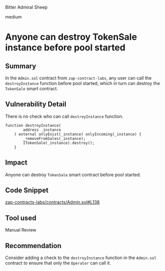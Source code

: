 Bitter Admiral Sheep

medium

# Anyone can destroy TokenSale instance before pool started

## Summary
In the `Admin.sol` contract from `zap-contract-labs`, any user can call the `destroyInstance` function before pool started, which in turn can destroy the `TokenSale` smart contract.

## Vulnerability Detail
There is no check who can call `destroyInstance` function.
```solidity
function destroyInstance(
        address _instance
    ) external onlyExist(_instance) onlyIncoming(_instance) {
        _removeFromSales(_instance);
        ITokenSale(_instance).destroy();
    }
```

## Impact
Anyone can destroy `TokenSale` smart contract before pool started.

## Code Snippet
[zap-contracts-labs/contracts/Admin.sol#L138](https://github.com/sherlock-audit/2024-03-zap-protocol/blob/main/zap-contracts-labs/contracts/Admin.sol#L138)

## Tool used

Manual Review

## Recommendation

Consider adding a check to the `destroyInstance` function in the `Admin.sol` contract to ensure that only the `Operator` can call it.
